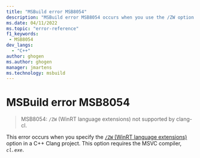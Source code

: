 ```yaml
---
title: "MSBuild error MSB8054"
description: "MSBuild error MSB8054 occurs when you use the /ZW option with clang-cl."
ms.date: 04/11/2022
ms.topic: "error-reference"
f1_keywords:
 - MSB8054
dev_langs:
  - "C++"
author: ghogen
ms.author: ghogen
manager: jmartens
ms.technology: msbuild
---
```

# MSBuild error MSB8054

> MSB8054: `/ZW` (WinRT language extensions) not supported by clang-cl.

This error occurs when you specify the [`/ZW` (WinRT language extensions)](/cpp/build/reference/zw-windows-runtime-compilation) option in a C++ Clang project. This option requires the MSVC compiler, *`cl.exe`*.
